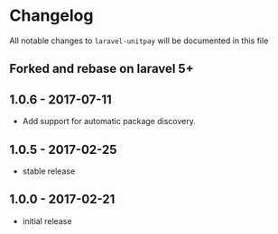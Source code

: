 # Changelog

All notable changes to `laravel-unitpay` will be documented in this file

## Forked and rebase on laravel 5+


## 1.0.6 - 2017-07-11
- Add support for automatic package discovery.

## 1.0.5 - 2017-02-25
- stable release

## 1.0.0 - 2017-02-21
- initial release
